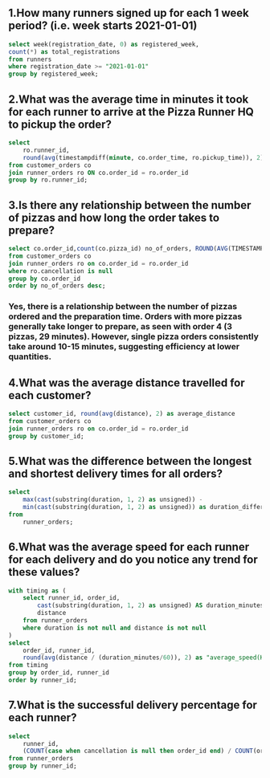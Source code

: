 ## 1.How many runners signed up for each 1 week period? (i.e. week starts 2021-01-01)

```sql
select week(registration_date, 0) as registered_week,
count(*) as total_registrations
from runners
where registration_date >= "2021-01-01"
group by registered_week;
```

## 2.What was the average time in minutes it took for each runner to arrive at the Pizza Runner HQ to pickup the order?

```sql
select 
    ro.runner_id, 
    round(avg(timestampdiff(minute, co.order_time, ro.pickup_time)), 2) as average_time
from customer_orders co
join runner_orders ro ON co.order_id = ro.order_id
group by ro.runner_id;
```

## 3.Is there any relationship between the number of pizzas and how long the order takes to prepare?

```sql
select co.order_id,count(co.pizza_id) no_of_orders, ROUND(AVG(TIMESTAMPDIFF(MINUTE, co.order_time, ro.pickup_time)), 2) AS average_time
from customer_orders co
join runner_orders ro on co.order_id = ro.order_id
where ro.cancellation is null
group by co.order_id
order by no_of_orders desc;
```
### Yes, there is a relationship between the number of pizzas ordered and the preparation time. Orders with more pizzas generally take longer to prepare, as seen with order 4 (3 pizzas, 29 minutes). However, single pizza orders consistently take around 10-15 minutes, suggesting efficiency at lower quantities.

## 4.What was the average distance travelled for each customer?

```sql
select customer_id, round(avg(distance), 2) as average_distance
from customer_orders co
join runner_orders ro on co.order_id = ro.order_id
group by customer_id;
```

## 5.What was the difference between the longest and shortest delivery times for all orders?

```sql
select 
    max(cast(substring(duration, 1, 2) as unsigned)) - 
    min(cast(substring(duration, 1, 2) as unsigned)) as duration_difference
from 
    runner_orders;
```

## 6.What was the average speed for each runner for each delivery and do you notice any trend for these values?

```sql
with timing as (
    select runner_id, order_id,
        cast(substring(duration, 1, 2) as unsigned) AS duration_minutes,
		distance
    from runner_orders
    where duration is not null and distance is not null
)
select 
    order_id, runner_id, 
    round(avg(distance / (duration_minutes/60)), 2) as "average_speed(Km/hr)"
from timing
group by order_id, runner_id
order by runner_id;
```

## 7.What is the successful delivery percentage for each runner?

```sql
select 
    runner_id,
    (COUNT(case when cancellation is null then order_id end) / COUNT(order_id)) * 100 as successful_orders_percentage
from runner_orders
group by runner_id;
```
